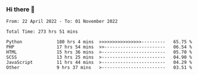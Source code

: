 ### Hi there 👋

<!--START_SECTION:waka-->

```text
From: 22 April 2022 - To: 01 November 2022

Total Time: 273 hrs 51 mins

Python             180 hrs 4 mins  >>>>>>>>>>>>>>>>---------   65.75 %
PHP                17 hrs 54 mins  >>-----------------------   06.54 %
HTML               15 hrs 36 mins  >------------------------   05.70 %
SCSS               13 hrs 25 mins  >------------------------   04.90 %
JavaScript         11 hrs 44 mins  >------------------------   04.29 %
Other              9 hrs 37 mins   >------------------------   03.51 %
```

<!--END_SECTION:waka-->

<!--
**umarfarouk98/umarfarouk98** is a ✨ _special_ ✨ repository because its `README.md` (this file) appears on your GitHub profile.

Here are some ideas to get you started:

- 🔭 I’m currently working on ...
- 🌱 I’m currently learning ...
- 👯 I’m looking to collaborate on ...
- 🤔 I’m looking for help with ...
- 💬 Ask me about ...
- 📫 How to reach me: ...
- 😄 Pronouns: ...
- ⚡ Fun fact: ...
-->
